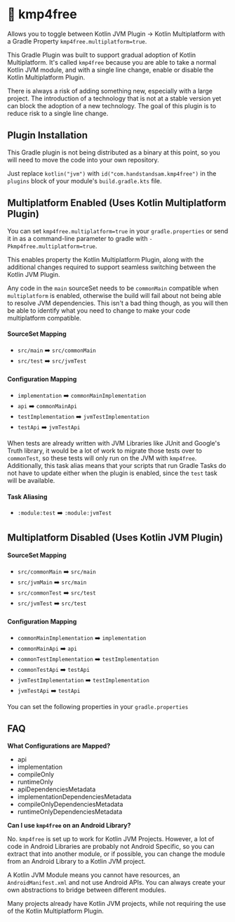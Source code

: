 # 💸 kmp4free
Allows you to toggle between Kotlin JVM Plugin -> Kotlin Multiplatform with a Gradle Property `kmp4free.multiplatform=true`.

This Gradle Plugin was built to support gradual adoption of Kotlin Multiplatform.  It's called `kmp4free` because you are able to take a normal Kotlin JVM module, and with a single line change, enable or disable the Kotlin Multiplatform Plugin.

There is always a risk of adding something new, especially with a large project. The introduction of a technology that is not at a stable version yet can block the adoption of a new technology.  The goal of this plugin is to reduce risk to a single line change.

## Plugin Installation
This Gradle plugin is not being distributed as a binary at this point, so you will need to move the code into your own repository.

Just replace `kotlin("jvm")` with `id("com.handstandsam.kmp4free")` in the `plugins` block of your module's `build.gradle.kts` file.

## Multiplatform Enabled (Uses Kotlin Multiplatform Plugin)
You can set `kmp4free.multiplatform=true` in your `gradle.properties` or send it in as a command-line parameter to gradle with `-Pkmp4free.multiplatform=true`.

This enables property the Kotlin Multiplatform Plugin, along with the additional changes required to support seamless switching between the Kotlin JVM Plugin.

Any code in the `main` sourceSet needs to be `commonMain` compatible when `multiplatform` is enabled, otherwise the build will fail about not being able to resolve JVM dependencies.  This isn't a bad thing though, as you will then be able to identify what you need to change to make your code multiplatform compatible.

#### SourceSet Mapping
* `src/main` ➡️ `src/commonMain`
* `src/test` ➡️ `src/jvmTest`

#### Configuration Mapping
* `implementation` ➡️ `commonMainImplementation`
* `api` ➡️ `commonMainApi`
* `testImplementation` ➡️ `jvmTestImplementation`
* `testApi` ➡️ `jvmTestApi`

When tests are already written with JVM Libraries like JUnit and Google's Truth library, it would be a lot of work to migrate those tests over to `commonTest`, so these tests will only run on the JVM with `kmp4free`.  Additionally, this task alias means that your scripts that run Gradle Tasks do not have to update either when the plugin is enabled, since the `test` task will be available.

#### Task Aliasing
* `:module:test` ➡️ `:module:jvmTest`


## Multiplatform Disabled (Uses Kotlin JVM Plugin)

#### SourceSet Mapping
* `src/commonMain` ➡️ `src/main`
* `src/jvmMain` ➡️ `src/main`
* `src/commonTest` ➡️ `src/test`
* `src/jvmTest` ➡️ `src/test`


#### Configuration Mapping
* `commonMainImplementation` ➡️ `implementation`
* `commonMainApi` ➡️ `api`
* `commonTestImplementation` ➡️ `testImplementation`
* `commonTestApi` ➡️ `testApi`
* `jvmTestImplementation` ➡️ `testImplementation`
* `jvmTestApi` ➡️ `testApi`

You can set the following properties in your `gradle.properties`


## FAQ
**What Configurations are Mapped?**
* api
* implementation
* compileOnly
* runtimeOnly
* apiDependenciesMetadata
* implementationDependenciesMetadata
* compileOnlyDependenciesMetadata
* runtimeOnlyDependenciesMetadata

**Can I use `kmp4free` on an Android Library?**

No. `kmp4free` is set up to work for Kotlin JVM Projects.  However, a lot of code in Android Libraries are probably not Android Specific, so you can extract that into another module, or if possible, you can change the module from an Android Library to a Kotlin JVM project.

A Kotlin JVM Module means you cannot have resources, an `AndroidManifest.xml` and not use Android APIs.  You can always create your own abstractions to bridge between different modules.

Many projects already have Kotlin JVM projects, while not requiring the use of the Kotlin Multiplatform Plugin.
